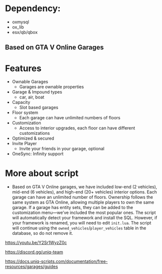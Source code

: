 # Dependency:
- oxmysql
- ox_lib
- esx/qb/qbox

## Based on GTA V Online Garages

# Features
- Ownable Garages
  - Garages are ownable properties
- Garage & Impound types
  - car, air, boat
- Capacity
  - Slot based garages
- Floor system
  - Each garage can have unlimited numbers of floors
- Customization
  - Access to interior upgrades, each floor can have different customizations
- Optimized & secured
- Invite Player
  - Invite your friends in your garage, optional
- OneSync: Infinity support

# More about script
- Based on GTA V Online garages, we have included low-end (2 vehicles), mid-end (6 vehicles), and high-end (20+ vehicles) interior options. Each garage can have an unlimited number of floors. Ownership follows the same system as GTA Online, allowing multiple players to own the same garage. If a garage has entity sets, they can be added to the customization menu—we’ve included the most popular ones. The script will automatically detect your framework and install the SQL. However, if your framework is renamed, you will need to edit `init.lua`. The script will continue using the `owned_vehicles`/`player_vehicles` table in the database, so do not remove it.

https://youtu.be/Y2Sr1WyzZ0c

https://discord.gg/uniq-team

https://docs.uniq-scripts.com/documentation/free-resources/garages/guides
